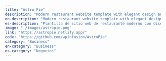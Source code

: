 ```yaml
---
title: "Astro Pie"
description: "Modern restaurant website template with elegant design and smooth animations"
en-description: "Modern restaurant website template with elegant design and smooth animations"
es-description: "Plantilla de sitio web de restaurante moderno con diseño elegante y animaciones suaves"
image: "./images/astropie.png"
link: "https://astropie.netlify.app/"
code: "https://github.com/wpinfusion/AstroPie"
category: "Business"
en-category: "Business"
es-category: "Negocios"
---
```

